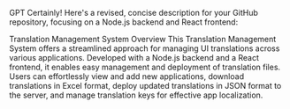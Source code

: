 GPT
Certainly! Here's a revised, concise description for your GitHub repository, focusing on a Node.js backend and React frontend:

Translation Management System
Overview
This Translation Management System offers a streamlined approach for managing UI translations across various applications. Developed with a Node.js backend and a React frontend, it enables easy management and deployment of translation files. Users can effortlessly view and add new applications, download translations in Excel format, deploy updated translations in JSON format to the server, and manage translation keys for effective app localization.